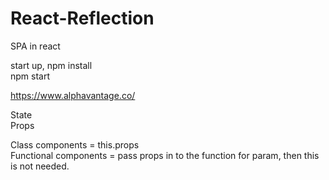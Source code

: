 # React-Reflection

SPA in react

start up, npm install <br>
npm start

https://www.alphavantage.co/

State <br>
Props

Class components = this.props <br>
Functional components = pass props in to the function for param, then this is not needed.
